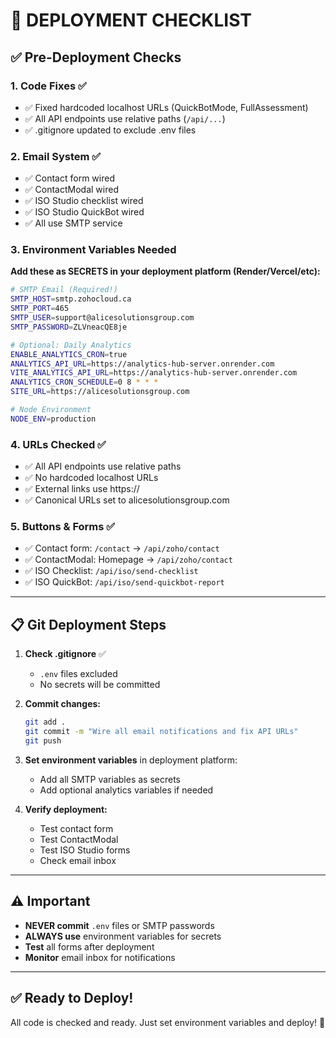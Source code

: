# 🚀 DEPLOYMENT CHECKLIST

## ✅ **Pre-Deployment Checks**

### **1. Code Fixes** ✅
- ✅ Fixed hardcoded localhost URLs (QuickBotMode, FullAssessment)
- ✅ All API endpoints use relative paths (`/api/...`)
- ✅ .gitignore updated to exclude .env files

### **2. Email System** ✅
- ✅ Contact form wired
- ✅ ContactModal wired
- ✅ ISO Studio checklist wired
- ✅ ISO Studio QuickBot wired
- ✅ All use SMTP service

### **3. Environment Variables Needed**

**Add these as SECRETS in your deployment platform (Render/Vercel/etc):**

```bash
# SMTP Email (Required!)
SMTP_HOST=smtp.zohocloud.ca
SMTP_PORT=465
SMTP_USER=support@alicesolutionsgroup.com
SMTP_PASSWORD=ZLVneacQE8je

# Optional: Daily Analytics
ENABLE_ANALYTICS_CRON=true
ANALYTICS_API_URL=https://analytics-hub-server.onrender.com
VITE_ANALYTICS_API_URL=https://analytics-hub-server.onrender.com
ANALYTICS_CRON_SCHEDULE=0 8 * * *
SITE_URL=https://alicesolutionsgroup.com

# Node Environment
NODE_ENV=production
```

### **4. URLs Checked** ✅
- ✅ All API endpoints use relative paths
- ✅ No hardcoded localhost URLs
- ✅ External links use https://
- ✅ Canonical URLs set to alicesolutionsgroup.com

### **5. Buttons & Forms** ✅
- ✅ Contact form: `/contact` → `/api/zoho/contact`
- ✅ ContactModal: Homepage → `/api/zoho/contact`
- ✅ ISO Checklist: `/api/iso/send-checklist`
- ✅ ISO QuickBot: `/api/iso/send-quickbot-report`

---

## 📋 **Git Deployment Steps**

1. **Check .gitignore** ✅
   - `.env` files excluded
   - No secrets will be committed

2. **Commit changes:**
   ```bash
   git add .
   git commit -m "Wire all email notifications and fix API URLs"
   git push
   ```

3. **Set environment variables** in deployment platform:
   - Add all SMTP variables as secrets
   - Add optional analytics variables if needed

4. **Verify deployment:**
   - Test contact form
   - Test ContactModal
   - Test ISO Studio forms
   - Check email inbox

---

## ⚠️ **Important**

- **NEVER commit** `.env` files or SMTP passwords
- **ALWAYS use** environment variables for secrets
- **Test** all forms after deployment
- **Monitor** email inbox for notifications

---

## ✅ **Ready to Deploy!**

All code is checked and ready. Just set environment variables and deploy! 🚀

